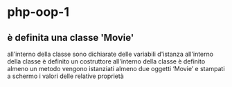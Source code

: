 # php-oop-1

## è definita una classe 'Movie'
all'interno della classe sono dichiarate delle variabili d'istanza
all'interno della classe è definito un costruttore
all'interno della classe è definito almeno un metodo
vengono istanziati almeno due oggetti ‘Movie’ e stampati a schermo i valori delle relative proprietà

